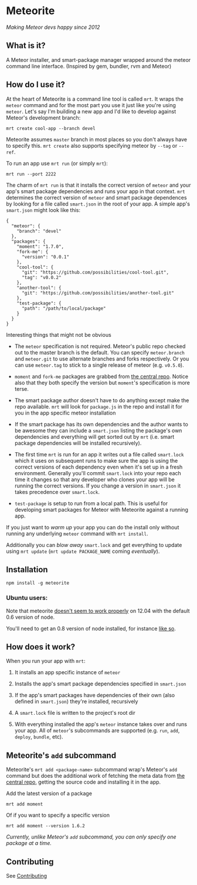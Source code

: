 # Meteorite

*Making Meteor devs happy since 2012*

## What is it?

A Meteor installer, and smart-package manager wrapped around the meteor command line interface. (Inspired by gem, bundler, rvm and Meteor)

## How do I use it?

At the heart of Meteorite is a command line tool is called `mrt`. It wraps the `meteor` command and for the most part you use it just like you're using `meteor`. Let's say I'm building a new app and I'd like to develop against Meteor's development branch:

    mrt create cool-app --branch devel

Meteorite assumes `master` branch in most places so you don't always have to specify this. `mrt create` also supports specifying meteor by `--tag` or `--ref`.

To run an app use `mrt run` (or simply `mrt`):

    mrt run --port 2222

The charm of `mrt run` is that it installs the correct version of `meteor` and your app's smart package dependencies and runs your app in that context. `mrt` determines the correct version of `meteor` and smart package dependences by looking for a file called `smart.json` in the root of your app. A simple app's `smart.json` might look like this:

    {
      "meteor": {
        "branch": "devel"
      },
      "packages": {
        "moment": "1.7.0",
        "fork-me": {
          "version": "0.0.1"
        },
        "cool-tool": {
          "git": "https://github.com/possibilities/cool-tool.git",
          "tag": "v0.0.2"
        },
        "another-tool": {
          "git": "https://github.com/possibilities/another-tool.git"
        },
        "test-package": {
          "path": "/path/to/local/package"
        }
      }
    }

Interesting things that might not be obvious

  * The `meteor` specification is not required. Meteor's public repo checked out to the master branch is the default. You can specify `meteor.branch` and `meteor.git` to use alternate branches and forks respectively. Or you can use `meteor.tag` to stick to a single release of meteor (e.g. `v0.5.0`).

  * `moment` and `fork-me` packages are grabbed from [the central repo](https://atmosphere.meteor.com). Notice also that they both specify the version but `moment`'s specification is more terse.

  * The smart package author doesn't have to do anything except make the repo available. `mrt` will look for `package.js` in the repo and install it for you in the app specific meteor installation
  
  * If the smart package has its own dependencies and the author wants to be awesome they can include a `smart.json` listing the package's own dependencies and everything will get sorted out by `mrt` (i.e. smart package dependencies will be installed recursively).

  * The first time `mrt` is run for an app it writes out a file called `smart.lock` which it uses on subsequent runs to make sure the app is using the correct versions of each dependency even when it's set up in a fresh environment. Generally you'll commit `smart.lock` into your repo each time it changes so that any developer who clones your app will be running the correct versions. If you change a version in `smart.json` it takes precedence over `smart.lock`.

  * `test-package` is setup to run from a local path. This is useful for developing smart packages for Meteor with Meteorite against a running app.

If you just want to *warm up* your app you can do the install only without running any underlying `meteor` command with `mrt install`.

Additionally you can *blow away* `smart.lock` and get everything to update using `mrt update` (`mrt update PACKAGE_NAME` coming *eventually*).

## Installation

    npm install -g meteorite
    
### Ubuntu users:

Note that meteorite [doesn't seem to work properly](https://github.com/oortcloud/meteorite/issues/67) on 12.04 with the default 0.6 version of node. 

You'll need to get an 0.8 version of node installed, for instance [like so](https://gist.github.com/4530915#file-gistfile1-txt-L18-L21).

## How does it work?

When you run your app with `mrt`:

  1) It installs an app specific instance of `meteor`

  2) Installs the app's smart package dependencies specified in `smart.json`
  
  3) If the app's smart packages have dependencies of their own (also defined in `smart.json`) they're installed, recursively

  4) A `smart.lock` file is written to the project's root dir

  5) With everything installed the app's `meteor` instance takes over and runs your app. All of `meteor`'s subcommands are supported (e.g. `run`, `add`, `deploy`, `bundle`, etc).

## Meteorite's `add` subcommand

Meteorite's `mrt add <package-name>` subcommand wrap's Meteor's `add` command but does the additional work of fetching the meta data from [the central repo](https://atmosphere.meteor.com), getting the source code and installing it in the app.

Add the latest version of a package

    mrt add moment

Of if you want to specify a specific version

    mrt add moment --version 1.6.2

*Currently, unlike Meteor's `add` subcommand, you can only specify one package at a time.*

## Contributing

See [Contributing](https://github.com/oortcloud/meteorite/wiki/Contributing)
